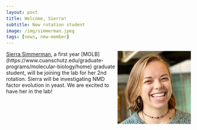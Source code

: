 ```yaml
---
layout: post
title: Welcome, Sierra!
subtitle: New rotation student
image: /img/simmerman.jpeg
tags: [news, new-member]
---
```

<img align="right" src="/img/simmerman.jpeg" style="width:200px !important;height:200px !important;" />
<a href="/docs/simmerman-cv.pdf">Sierra Simmerman</a>, a first year [MOLB](https://www.cuanschutz.edu/graduate-programs/molecular-biology/home) graduate student, will be joining the lab for her 2nd rotation. Sierra will be investigating NMD factor evolution in yeast. We are excited to have her in the lab! 
<br>
<br>

